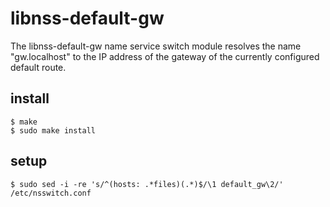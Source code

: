 libnss-default-gw
==============

The libnss-default-gw name service switch module resolves the name
"gw.localhost" to the IP address of the gateway of the currently configured default route.

install
--------------

```
$ make  
$ sudo make install
```

setup
--------------

```
$ sudo sed -i -re 's/^(hosts: .*files)(.*)$/\1 default_gw\2/' /etc/nsswitch.conf
```
